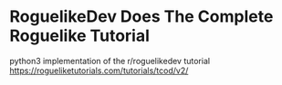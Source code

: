 # RoguelikeDev Does The Complete Roguelike Tutorial
python3 implementation of the r/roguelikedev tutorial 
https://rogueliketutorials.com/tutorials/tcod/v2/

